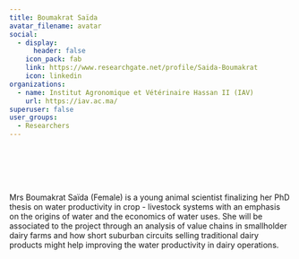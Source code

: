 ```yaml
---
title: Boumakrat Saïda
avatar_filename: avatar
social:
  - display:
      header: false
    icon_pack: fab
    link: https://www.researchgate.net/profile/Saida-Boumakrat
    icon: linkedin
organizations:
  - name: Institut Agronomique et Vétérinaire Hassan II (IAV)
    url: https://iav.ac.ma/
superuser: false
user_groups:
  - Researchers
---
```

<br />
<br />
<br />
<br />

Mrs Boumakrat Saïda (Female) is a young animal scientist finalizing her PhD thesis on water productivity in crop - livestock systems with an emphasis on the origins of water and the economics of water uses. She will be associated to the project through an analysis of value chains in smallholder dairy farms and how short suburban circuits selling traditional dairy products might help improving the water productivity in dairy operations.
